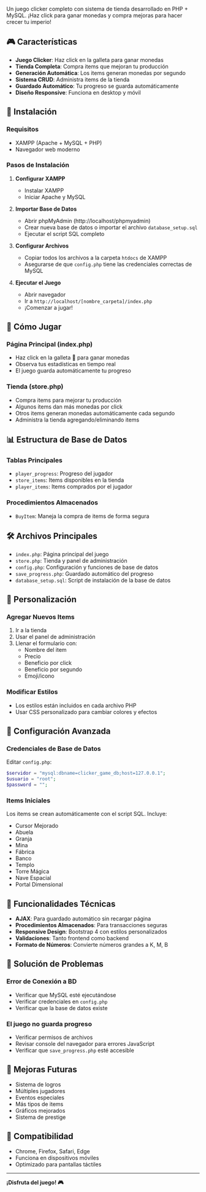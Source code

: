 

Un juego clicker completo con sistema de tienda desarrollado en PHP + MySQL. ¡Haz click para ganar monedas y compra mejoras para hacer crecer tu imperio!

## 🎮 Características

- **Juego Clicker**: Haz click en la galleta para ganar monedas
- **Tienda Completa**: Compra items que mejoran tu producción
- **Generación Automática**: Los items generan monedas por segundo
- **Sistema CRUD**: Administra items de la tienda
- **Guardado Automático**: Tu progreso se guarda automáticamente
- **Diseño Responsive**: Funciona en desktop y móvil

## 🚀 Instalación

### Requisitos
- XAMPP (Apache + MySQL + PHP)
- Navegador web moderno

### Pasos de Instalación

1. **Configurar XAMPP**
   - Instalar XAMPP
   - Iniciar Apache y MySQL

2. **Importar Base de Datos**
   - Abrir phpMyAdmin (http://localhost/phpmyadmin)
   - Crear nueva base de datos o importar el archivo `database_setup.sql`
   - Ejecutar el script SQL completo

3. **Configurar Archivos**
   - Copiar todos los archivos a la carpeta `htdocs` de XAMPP
   - Asegurarse de que `config.php` tiene las credenciales correctas de MySQL

4. **Ejecutar el Juego**
   - Abrir navegador
   - Ir a `http://localhost/[nombre_carpeta]/index.php`
   - ¡Comenzar a jugar!

## 🎯 Cómo Jugar

### Página Principal (index.php)
- Haz click en la galleta 🍪 para ganar monedas
- Observa tus estadísticas en tiempo real
- El juego guarda automáticamente tu progreso

### Tienda (store.php)
- Compra items para mejorar tu producción
- Algunos items dan más monedas por click
- Otros items generan monedas automáticamente cada segundo
- Administra la tienda agregando/eliminando items

## 📊 Estructura de Base de Datos

### Tablas Principales
- `player_progress`: Progreso del jugador
- `store_items`: Items disponibles en la tienda
- `player_items`: Items comprados por el jugador

### Procedimientos Almacenados
- `BuyItem`: Maneja la compra de items de forma segura

## 🛠️ Archivos Principales

- `index.php`: Página principal del juego
- `store.php`: Tienda y panel de administración
- `config.php`: Configuración y funciones de base de datos
- `save_progress.php`: Guardado automático del progreso
- `database_setup.sql`: Script de instalación de la base de datos

## 🎨 Personalización

### Agregar Nuevos Items
1. Ir a la tienda
2. Usar el panel de administración
3. Llenar el formulario con:
   - Nombre del item
   - Precio
   - Beneficio por click
   - Beneficio por segundo
   - Emoji/icono

### Modificar Estilos
- Los estilos están incluidos en cada archivo PHP
- Usar CSS personalizado para cambiar colores y efectos

## 🔧 Configuración Avanzada

### Credenciales de Base de Datos
Editar `config.php`:
```php
$servidor = "mysql:dbname=clicker_game_db;host=127.0.0.1";
$usuario = "root";
$password = "";
```

### Items Iniciales
Los items se crean automáticamente con el script SQL. Incluye:
- Cursor Mejorado
- Abuela
- Granja
- Mina
- Fábrica
- Banco
- Templo
- Torre Mágica
- Nave Espacial
- Portal Dimensional

## 🎪 Funcionalidades Técnicas

- **AJAX**: Para guardado automático sin recargar página
- **Procedimientos Almacenados**: Para transacciones seguras
- **Responsive Design**: Bootstrap 4 con estilos personalizados
- **Validaciones**: Tanto frontend como backend
- **Formato de Números**: Convierte números grandes a K, M, B

## 🐛 Solución de Problemas

### Error de Conexión a BD
- Verificar que MySQL esté ejecutándose
- Verificar credenciales en `config.php`
- Verificar que la base de datos existe

### El juego no guarda progreso
- Verificar permisos de archivos
- Revisar console del navegador para errores JavaScript
- Verificar que `save_progress.php` esté accesible

## 🚀 Mejoras Futuras

- Sistema de logros
- Múltiples jugadores
- Eventos especiales
- Más tipos de items
- Gráficos mejorados
- Sistema de prestige

## 📱 Compatibilidad

- Chrome, Firefox, Safari, Edge
- Funciona en dispositivos móviles
- Optimizado para pantallas táctiles

---

**¡Disfruta del juego! 🎮**

